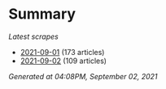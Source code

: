 # Summary
*Latest scrapes*
* [2021-09-01](https://github.com/nuuuwan/news_lk/blob/data/news_lk.2021-09-01.json) (173 articles)
* [2021-09-02](https://github.com/nuuuwan/news_lk/blob/data/news_lk.2021-09-02.json) (109 articles)

*Generated at 04:08PM, September 02, 2021*